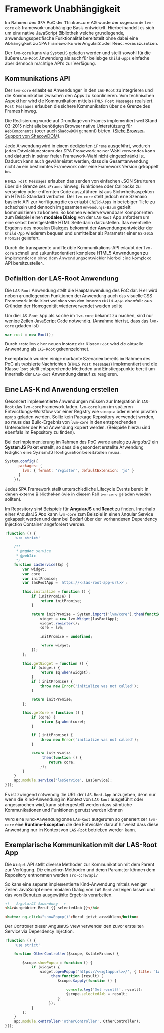 # Framework Unabhängigkeit

Im Rahmen des SPA PoC der Thinktecture AG wurde der sogenannte `lvm-core` als framework-unabhängige Basis entwickelt. Hierbei handelt es sich um eine native JavaScript Bibliothek welche grundlegende, anwendungsspezifische Funktionalität bereitstellt ohne dabei eine Abhängigkeit zu SPA Frameworks wie Angular2 oder React vorauszusetzen.

Der `lvm-core` kann via `SystemJS` geladen werden und stellt sowohl für die äußere `LAS-Root` Anwendung als auch für beliebige `Child-Apps` einfache aber dennoch mächtige API's zur Verfügung.

## Kommunikations API

Der `lvm-core` erlaubt es Anwendungen in den `LAS-Root` zu integrieren und die Kommunikation zwischen den Apps zu koordinieren. Vom technischen Aspekt her wird die Kommunikation mittels `HTML5 Post Messages` realisiert. `Post Messages` erlauben die sichere Kommunikation über die Grenze des Frames hinweg.

Die Realisierung wurde auf Grundlage von Frames implementiert weil Stand 03-2016 nicht alle benötigten Browser native Unterstützung für `WebComponents` (oder auch `ShadowDOM` genannt) bieten. [(Siehe Browser-Support von ShadowDOM)](http://caniuse.com/#feat=shadowdom).

Jede Anwendung wird in einem dedizierten `iFrame` ausgeführt, wodurch jedes Entwicklungsteam das SPA Framework seiner Wahl verwenden kann und dadurch in seiner freien Framework-Wahl nicht eingeschränkt ist. Dadurch kann auch gewährleistet werden, dass die Gesamtanwendung nicht an ein bestimmtes Framework oder eine Framework Version gekoppelt ist.

`HTML5 Post Messages` erlauben das senden von einfachen JSON Strukturen über die Grenze des `iFrames` hinweg. Funktionen oder Callbacks zu versenden oder entfernten Code auszuführen ist aus Sicherheitsaspekten im HTML5 Standard verboten. Der `lvm-core` stellt jedoch eine Szenario basierte API zur Verfügung die es erlaubt `Child-Apps` in beliebiger Tiefe zu schachteln und dennoch im gesamten `Anwendungs-Baum` gezielt kommunizieren zu können. So können wiederverwendbare Komponenten zum Beispiel einen **modalen Dialog** von der `LAS-Root` App anfordern um eine selbst bereitgestellte HTML Seite darin darzustellen. Das eventuelle Ergebnis des modalen Dialoges bekommt der Anwendungsentwickler der `Child-App` wiederum bequem und unmittelbar als Parameter einer `ES-2015 Promise` geliefert.

Durch die transparente und flexible Kommunikations-API erlaubt der `lvm-core` schnell und zukunftsorientiert komplexe HTML5 Anwendungen zu implementieren ohne dem Anwendungsentwickler hierbei eine komplexe API bereitzustellen.

## Definition der LAS-Root Anwendung

Die `LAS-Root` Anwendung stellt die Hauptanwendung des PoC dar. Hier wird neben grundlegenden Funktionen der Anwendung auch das visuelle CSS Framework initialisiert welches von den inneren `Child-Apps` ebenfalls aus Gründen der Homogenität wiederverwendet werden sollte.

Um die `LAS-Root` App als solche im `lvm-core` bekannt zu machen, sind nur wenige Zeilen JavaScript Code notwendig. (Annahme hier ist, dass das `lvm-core` geladen ist)

```javascript
var root = new Root();
```

Durch erstellen einer neuen Instanz der Klasse `Root` wird die aktuelle Anwendung als `LAS-Root` gekennzeichnet.

Exemplarisch wurden einige markante Szenarien bereits im Rahmen des PoC als typisierte Nachrichten (`HTML5 Post Messages`) implementiert und die Klasse `Root` stellt entsprechende Methoden und Einstiegspunkte bereit um innerhalb der `LAS-Root` Anwendung darauf zu reagieren.

## Eine LAS-Kind Anwendung erstellen

Gesondert implementierte Anwendungen müssen zur Integration in `LAS-Root` das `lvm-core` Framework laden.
`lvm-core` kann im späteren Entwicklungs-Workflow von einer Registry wie `sinopia` oder einem privaten `npmjs` geladen werden. Sollte kein Package Repository verwendet werden, so muss  das Build-Ergebnis von `lvm-core` in den entsprechenden Unterordner der Kind Anwendung kopiert werden. (Beispiele hierzu sind ebenfalls im Repository zu finden).

Bei der Implementierung im Rahmen des PoC wurde analog zu *Angular2* ein **SystemJS** Paket erstellt, so dass die gesondert erstellte Anwendung lediglich eine SystemJS Konfiguration bereitstellen muss.



```javascript
System.config({
      packages: {
        lvm: { format: 'register', defaultExtension: 'js' }
      }
    });
```

Jedes SPA Framework stellt unterschiedliche Lifecycle Events bereit, in denen externe Bibliotheken (wie in diesem Fall `lvm-core` geladen werden sollten).

Im Repository sind Beispiele für **AngularJS** und **React** zu finden. Innerhalb einer AngularJS App kann `lvm-core` zum Beispiel in einen Angular Service gekapselt werden und dann bei Bedarf über den vorhandenen Dependency Injection Container angefordert werden.

```javascript
!function () {
    'use strict';

    /**
     * @ngdoc service
     * @public
     */
    function LasService($q) {
        var widget;
        var core;
        var initPromise;
        var lasRootApp = 'https://<<las-root-app-url>>';

        this.initialize = function () {
            if (initPromise) {
                return initPromise;
            }

            return initPromise = System.import('lvm/core').then(function (lvm) {
                widget = new lvm.Widget(lasRootApp);
                widget.register();
                core = lvm;

                initPromise = undefined;

                return widget;
            });
        };

        this.getWidget = function () {
            if (widget) {
                return $q.when(widget);
            }
            if (!initPromise) {
                throw new Error('initialize was not called');
            }

            return initPromise;
        };

        this.getCore = function () {
            if (core) {
                return $q.when(core);
            }

            if (!initPromise) {
                throw new Error('initialize was not called');
            }

            return initPromise
                .then(function () {
                    return core;
                });
        }
    }
    app.module.service('lasService', LasService);
}();
```

Es ist zwingend notwendig die URL der `LAS-Root-App` anzugeben, denn nur wenn die Kind-Anwendung im Kontext von `LAS-Root` ausgeführt oder angesprochen wird, kann sichergestellt werden dass sämtliche Kommunikationen und Funktionen genutzt werden können.

Wird eine Kind-Anwendung ohne `LAS-Root` aufgerufen so generiert der `lvm-core` eine **Runtime-Exception** die den Entwickler darauf hinweist dass diese Anwendung nur im Kontext von `LAS-Root` betrieben werden kann.

## Exemplarische Kommunikation mit der LAS-Root App

Die `Widget` API stellt diverse Methoden zur Kommunikation mit dem Parent zur Verfügung. Die einzelnen Methoden und deren Parameter können dem Repository entnommen werden `src-core/api/`

So kann eine separat implementierte Kind-Anwendung mittels weniger Zeilen JavaScript einen modalen Dialog von `LAS-Root` anzeigen lassen und das vom Benutzer ausgewählte Ergebnis verarbeiten.

```html
<!-- AngularJS Anwendung -->
<h4>Ausgeübter Beruf {{ selectedJob }}</h4>

<button ng-click="showPopup()">Beruf jetzt auswählen</button>
```

Der Controller dieser AngularJS View verwendet den zuvor erstellten Service via Dependency Injection.

```javascript
!function () {
    'use strict';

    function OtherController($scope, $stateParams) {

        $scope.showPopup = function () {
            if (widget) {
                widget.openPopup('https://<<ng1appurl>>/', { title: 'LAS Berufsuche' })
                    .then(function (result) {
                        $scope.$apply(function () {

                            console.log('Got result!', result);
                            $scope.selectedJob = result;
                        })
                    });
            }
        };
    }
    app.module.controller('otherController', OtherController);
}();
```
